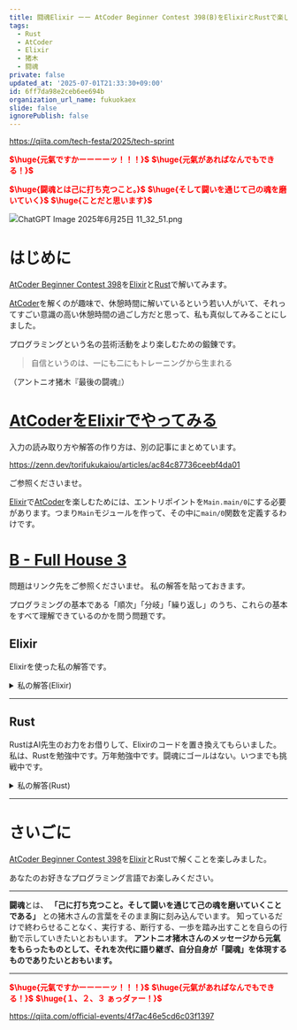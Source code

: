 ```yaml
---
title: 闘魂Elixir ーー AtCoder Beginner Contest 398(B)をElixirとRustで楽しむ
tags:
  - Rust
  - AtCoder
  - Elixir
  - 猪木
  - 闘魂
private: false
updated_at: '2025-07-01T21:33:30+09:00'
id: 6ff7da98e2ceb6ee694b
organization_url_name: fukuokaex
slide: false
ignorePublish: false
---
```

https://qiita.com/tech-festa/2025/tech-sprint

<b><font color="red">$\huge{元氣ですかーーーーッ！！！}$</font></b>
<b><font color="red">$\huge{元氣があればなんでもできる！}$</font></b>

<b><font color="red">$\huge{闘魂とは己に打ち克つこと。}$</font></b>
<b><font color="red">$\huge{そして闘いを通じて己の魂を磨いていく}$</font></b>
<b><font color="red">$\huge{ことだと思います}$</font></b>

![ChatGPT Image 2025年6月25日 11_32_51.png](https://qiita-image-store.s3.ap-northeast-1.amazonaws.com/0/131808/a80ca1b4-3ccd-40c7-945b-6c8c969727e0.png)



# はじめに

[AtCoder Beginner Contest 398](https://atcoder.jp/contests/abc398)を[Elixir](https://elixir-lang.org/)と[Rust](https://www.rust-lang.org/)で解いてみます。  

[AtCoder](https://atcoder.jp/)を解くのが趣味で、休憩時間に解いているという若い人がいて、それってすごい意識の高い休憩時間の過ごし方だと思って、私も真似してみることにしました。  

プログラミングという名の芸術活動をより楽しむための鍛錬です。  

> 自信というのは、一にも二にもトレーニングから生まれる

（アントニオ猪木『最後の闘魂』）


# [AtCoderをElixirでやってみる](https://zenn.dev/torifukukaiou/articles/ac84c87736ceebf4da01)

入力の読み取り方や解答の作り方は、別の記事にまとめています。


https://zenn.dev/torifukukaiou/articles/ac84c87736ceebf4da01

ご参照くださいませ。

[Elixir](https://elixir-lang.org/)で[AtCoder](https://atcoder.jp/)を楽しむためには、エントリポイントを`Main.main/0`にする必要があります。つまり`Main`モジュールを作って、その中に`main/0`関数を定義するわけです。

# [B - Full House 3](https://atcoder.jp/contests/abc398/tasks/abc398_b)

問題はリンク先をご参照くださいませ。
私の解答を貼っておきます。

プログラミングの基本である「順次」「分岐」「繰り返し」のうち、これらの基本をすべて理解できているのかを問う問題です。

## Elixir

Elixirを使った私の解答です。


<details><summary>私の解答(Elixir)</summary>

_問題文を読んでいらっしゃることを前提にひとこと解説をしておきます。_


7枚のカードのうち、同じ数字が何回出現するかを数えて、フルハウスになるカードの組み合わせと合致するかを調べればよいです。関数パターンマッチで解きました。  

```elixir
defmodule Main do
  def main do
    a_list =
      IO.read(:line) |> String.trim() |> String.split(" ") |> Enum.map(&String.to_integer/1)

    solve(a_list)
    |> IO.puts()
  end

  def solve(a_list) do
    Enum.frequencies(a_list)
    |> Map.values()
    |> Enum.sort()
    |> do_solve()
  end

  defp do_solve([1, 1, 2, 3]), do: "Yes"
  defp do_solve([1, 2, 4]), do: "Yes"
  defp do_solve([1, 3, 3]), do: "Yes"
  defp do_solve([2, 2, 3]), do: "Yes"
  defp do_solve([2, 5]), do: "Yes"
  defp do_solve([3, 4]), do: "Yes"
  defp do_solve(_), do: "No"
end
```



</details>

---

## Rust

RustはAI先生のお力をお借りして、Elixirのコードを置き換えてもらいました。
私は、Rustを勉強中です。万年勉強中です。闘魂にゴールはない。いつまでも挑戦中です。

<details><summary>私の解答(Rust)</summary>

```rust
use std::collections::HashMap;
use std::io;

fn main() {
    // 標準入力から1行読み込む
    let mut input = String::new();
    io::stdin().read_line(&mut input).expect("Failed to read line");

    // 空白で分割し、整数ベクタに変換
    let a_list: Vec<u32> = input
        .trim()
        .split_whitespace()
        .map(|s| s.parse().expect("Invalid number"))
        .collect();

    // 結果を出力
    println!("{}", solve(&a_list));
}

fn solve(a_list: &[u32]) -> &'static str {
    // 出現回数を数える
    let mut freq_map: HashMap<u32, u32> = HashMap::new();
    for &num in a_list {
        *freq_map.entry(num).or_insert(0) += 1;
    }

    // 出現回数の値だけを取り出してソート
    let mut freqs: Vec<u32> = freq_map.values().cloned().collect();
    freqs.sort();

    match &freqs[..] {
        [1, 1, 2, 3] |
        [1, 2, 4] |
        [1, 3, 3] |
        [2, 2, 3] |
        [2, 5] |
        [3, 4] => "Yes",
        _ => "No",
    }
}
```

</details>

---

# さいごに

[AtCoder Beginner Contest 398](https://atcoder.jp/contests/abc398)を[Elixir](https://elixir-lang.org/)とRustで解くことを楽しみました。

あなたのお好きなプログラミング言語でお楽しみください。

---


**闘魂**とは、  **「己に打ち克つこと。そして闘いを通じて己の魂を磨いていくことである」** との猪木さんの言葉をそのまま胸に刻み込んでいます。
知っているだけで終わらせることなく、実行する、断行する、一歩を踏み出すことを自らの行動で示していきたいとおもいます。
**アントニオ猪木さんのメッセージから元氣をもらったものとして、それを次代に語り継ぎ、自分自身が「闘魂」を体現するものでありたいとおもいます。**

---

<b><font color="red">$\huge{元氣ですかーーーーッ！！！}$</font></b>
<b><font color="red">$\huge{元氣があればなんでもできる！}$</font></b>
<b><font color="red">$\huge{１、２、３ ぁっダァー！}$</font></b>


https://qiita.com/official-events/4f7ac46e5cd6c03f1397
